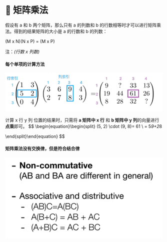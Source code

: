 # 🔢 矩阵乘法

假设有 a 和 b 两个矩阵，那么只有 a 的列数和 b 的行数相等时才可以进行矩阵乘法。得到的结果矩阵的大小是 a 的行数和 b 的列数：

(M x N)(N x P) = (M x P)

注：*(行数 x 列数)*

#### 每个单项的计算方法

![](assets/image-20211001132033869.png)

计算 x 行 y 列 位置的结果时，只需将 **a 矩阵中 x 行** 和 **b 矩阵中 y 列**的向量进行**点乘**即可。
$$
\begin{equation}\begin{split}
(5, 2) \cdot (9, 8)= 61 \\
= 5*9+2*8

\end{split}\end{equation}
$$

#### 矩阵乘法**没有交换律**，但是**符合结合律**

 ![矩阵乘法交换与结合](assets/image-20230702160104072.png)
